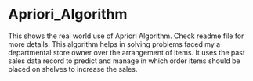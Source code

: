 # Apriori_Algorithm
This shows the real world use of Apriori Algorithm. Check readme file for more details.
This algorithm helps in solving problems faced my a departmental store owner over the arrangement of items. It uses the past sales data record to predict and manage in which order items should be placed on shelves to increase the sales.
